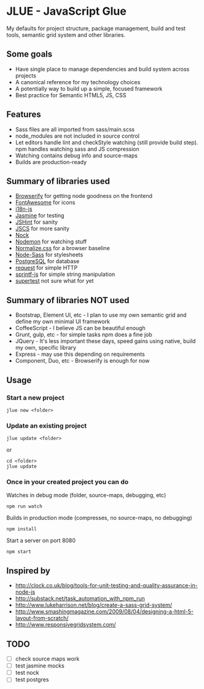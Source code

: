 # JLUE - JavaScript Glue

My defaults for project structure, package management, build and test tools,
semantic grid system and other libraries.

## Some goals

* Have single place to manage dependencies and build system across projects
* A canonical reference for my technology choices
* A potentially way to build up a simple, focused framework
* Best practice for Semantic HTML5, JS, CSS

## Features

* Sass files are all imported from sass/main.scss
* node_modules are not included in source control
* Let editors handle lint and checkStyle watching (still provide build step).
  npm handles watching sass and JS compression
* Watching contains debug info and source-maps
* Builds are production-ready

## Summary of libraries used

* [Browserify](http://browserify.org/) for getting node goodness on the frontend
* [FontAwesome](http://fortawesome.github.io/) for icons
* [i18n-js](https://github.com/fnando/i18n-js)
* [Jasmine](http://jasmine.github.io/2.0/introduction.html) for testing
* [JSHint](http://www.jshint.com/) for sanity
* [JSCS](https://github.com/jscs-dev/node-jscs) for more sanity
* [Nock](https://github.com/pgte/nock)
* [Nodemon](http://nodemon.io/) for watching stuff
* [Normalize.css](http://necolas.github.io/normalize.css/) for a browser baseline
* [Node-Sass](https://github.com/sass/node-sass) for stylesheets
* [PostgreSQL](http://www.postgresql.org/) for database
* [request](https://github.com/mikeal/request) for simple HTTP
* [sprintf-js](https://github.com/alexei/sprintf.js) for simple string manipulation
* [supertest]() not sure what for yet


## Summary of libraries NOT used

* Bootstrap, Element UI, etc - I plan to use my own semantic grid and define
  my own minimal UI framework
* CoffeeScript - I believe JS can be beautiful enough
* Grunt, gulp, etc - for simple tasks npm does a fine job
* JQuery - It's less important these days, speed gains using native,
  build my own, specific library
* Express - may use this depending on requirements
* Component, Duo, etc - Browserify is enough for now


## Usage

### Start a new project

    jlue new <folder>


### Update an existing project

    jlue update <folder>

or

    cd <folder>
    jlue update


### Once in your created project you can do

Watches in debug mode (folder, source-maps, debugging, etc)

    npm run watch

Builds in production mode (compresses, no source-maps, no debugging)

    npm install

Start a server on port 8080

    npm start


## Inspired by

* http://clock.co.uk/blog/tools-for-unit-testing-and-quality-assurance-in-node-js
* http://substack.net/task_automation_with_npm_run
* http://www.lukeharrison.net/blog/create-a-sass-grid-system/
* http://www.smashingmagazine.com/2009/08/04/designing-a-html-5-layout-from-scratch/
* http://www.responsivegridsystem.com/


## TODO

- [ ] check source maps work
- [ ] test jasmine mocks
- [ ] test nock
- [ ] test postgres

